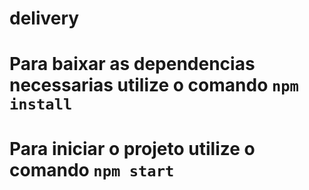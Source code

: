 # delivery

# Para baixar as dependencias necessarias utilize o comando ```npm install``` 

# Para iniciar o projeto utilize o comando ```npm start```
